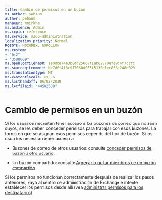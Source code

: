 ```yaml
---
title: Cambio de permisos en un buzón
ms.author: pebaum
author: pebaum
manager: mnirkhe
ms.audience: Admin
ms.topic: reference
ms.service: o365-administration
localization_priority: Normal
ROBOTS: NOINDEX, NOFOLLOW
ms.custom:
- "642"
- "3500009"
ms.openlocfilehash: 1e0dbe74a3b8dd25005f1eb82870efe9c4f7ccfc
ms.sourcegitcommit: bc7d6f4f3c9f7060d073f5130e1ec856e248d020
ms.translationtype: MT
ms.contentlocale: es-ES
ms.lasthandoff: 06/02/2020
ms.locfileid: "44502588"
---
```

# <a name="changing-permissions-on-a-mailbox"></a>Cambio de permisos en un buzón

Si los usuarios necesitan tener acceso a los buzones de correo que no sean suyos, se les deben conceder permisos para trabajar con esos buzones. La forma en que se asignan esos permisos depende del tipo de buzón. Si los usuarios necesitan tener acceso a:
  
- Buzones de correo de otros usuarios: consulte [conceder permisos de buzón a otro usuario](https://docs.microsoft.com/microsoft-365/admin/add-users/give-mailbox-permissions-to-another-user).
    
- Un buzón compartido: consulte [Agregar o quitar miembros de un buzón compartido](https://support.office.com/article/add-or-remove-members-from-a-shared-mailbox-a1cd0ae0-216c-4dc1-8171-bfacfbd4c1a7).
    
Si los permisos no funcionan correctamente después de realizar los pasos anteriores, vaya al centro de administración de Exchange e intente establecer los permisos desde allí (vea [administrar permisos para los destinatarios](https://technet.microsoft.com/library/jj919240%28v=exchg.150%29.aspx)).
  
